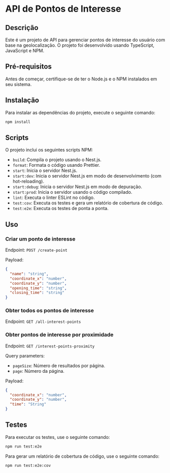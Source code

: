 # API de Pontos de Interesse

## Descrição

Este é um projeto de API para gerenciar pontos de interesse do usuário com base na geolocalização. O projeto foi desenvolvido usando TypeScript, JavaScript e NPM.

## Pré-requisitos

Antes de começar, certifique-se de ter o Node.js e o NPM instalados em seu sistema.

## Instalação

Para instalar as dependências do projeto, execute o seguinte comando:

```bash
npm install
```

## Scripts

O projeto inclui os seguintes scripts NPM:

- `build`: Compila o projeto usando o Nest.js.
- `format`: Formata o código usando Prettier.
- `start`: Inicia o servidor Nest.js.
- `start:dev`: Inicia o servidor Nest.js em modo de desenvolvimento (com hot-reloading).
- `start:debug`: Inicia o servidor Nest.js em modo de depuração.
- `start:prod`: Inicia o servidor usando o código compilado.
- `lint`: Executa o linter ESLint no código.
- `test:cov`: Executa os testes e gera um relatório de cobertura de código.
- `test:e2e`: Executa os testes de ponta a ponta.

## Uso

### Criar um ponto de interesse

Endpoint: `POST /create-point`

Payload:

```json
{
  "name": "string",
  "coordinate_x": "number",
  "coordinate_y": "number",
  "opening_time": "string",
  "closing_time": "string"
}
```

### Obter todos os pontos de interesse

Endpoint: `GET /all-interest-points`

### Obter pontos de interesse por proximidade

Endpoint: `GET /interest-points-proximity`

Query parameters:

- `pageSize`: Número de resultados por página.
- `page`: Número da página.

Payload:

```json
{
  "coordinate_x": "number",
  "coordinate_y": "number",
  "time": "String"
}
```

## Testes

Para executar os testes, use o seguinte comando:

```bash
npm run test:e2e
```

Para gerar um relatório de cobertura de código, use o seguinte comando:

```bash
npm run test:e2e:cov
```
